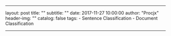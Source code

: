 ----
layout: post
title: ""
subtitle: ""
date: 2017-11-27 10:00:00
author: "Procjx"
header-img: ""
catalog: false
tags:
    - Sentence Classification
    - Document Classification
    
---

